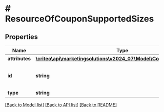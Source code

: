 # # ResourceOfCouponSupportedSizes

## Properties

Name | Type | Description | Notes
------------ | ------------- | ------------- | -------------
**attributes** | [**\criteo\api\marketingsolutions\v2024_07\Model\CouponSupportedSizes**](CouponSupportedSizes.md) |  | [optional]
**id** | **string** | Unique identifier of this resource. | [optional]
**type** | **string** |  | [optional]

[[Back to Model list]](../../README.md#models) [[Back to API list]](../../README.md#endpoints) [[Back to README]](../../README.md)
